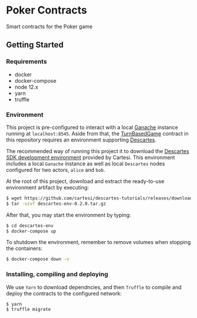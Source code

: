 # Poker Contracts

Smart contracts for the Poker game


## Getting Started

### Requirements

- docker
- docker-compose
- node 12.x
- yarn
- truffle


### Environment

This project is pre-configured to interact with a local [Ganache](https://github.com/trufflesuite/ganache-cli) instance running at `localhost:8545`. Aside from that, the [TurnBasedGame](contracts/TurnBasedGame.sol) contract in this repository requires an environment supporting [Descartes](https://github.com/cartesi/descartes).

The recommended way of running this project it to download the [Descartes SDK development environment](https://cartesi.io/en/docs/tutorials/descartes-env/) provided by Cartesi. This environment includes a local `Ganache` instance as well as local `Descartes` nodes configured for two actors, `alice` and `bob`.

At the root of this project, download and extract the ready-to-use environment artifact by executing:

```bash
$ wget https://github.com/cartesi/descartes-tutorials/releases/download/v0.2.0/descartes-env-0.2.0.tar.gz
$ tar -xzvf descartes-env-0.2.0.tar.gz
```

After that, you may start the environment by typing:
```bash
$ cd descartes-env
$ docker-compose up
```

To shutdown the environment, remember to remove volumes when stopping the containers:
```bash
$ docker-compose down -v
```


### Installing, compiling and deploying

We use `Yarn` to download dependncies, and then `Truffle` to compile and deploy the contracts to the configured network:

```bash
$ yarn
$ truffle migrate
```
